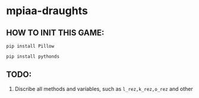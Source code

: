 # mpiaa-draughts
## HOW TO INIT THIS GAME:
`pip install Pillow`

`pip install pythonds`

## TODO: 
1) Discribe all methods and variables, such as `l_rez,k_rez,o_rez` and other
